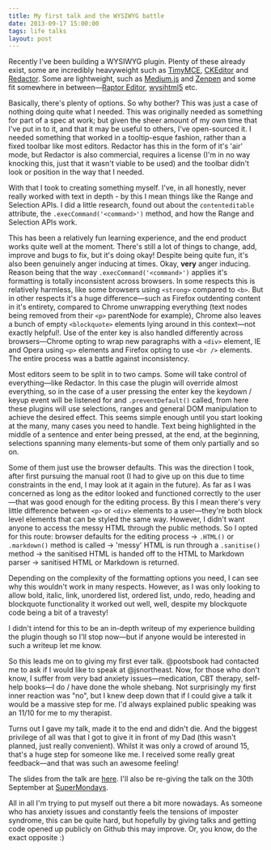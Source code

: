 ```yaml
---
title: My first talk and the WYSIWYG battle
date: 2013-09-17 15:00:00 
tags: life talks
layout: post
---
```

Recently I've been building a WYSIWYG plugin. Plenty of these already exist, some are incredibly heavyweight such as [TimyMCE](http://www.tinymce.com/), [CKEditor](http://ckeditor.com/) and [Redactor](http://imperavi.com/redactor/). Some are lightweight, such as [Medium.js](http://jakiestfu.github.io/Medium.js/docs/) and [Zenpen](http://www.zenpen.io/) and some fit somewhere in between—[Raptor Editor](https://www.raptor-editor.com/), [wysihtml5](http://xing.github.io/wysihtml5/) etc. 

Basically, there's plenty of options. So why bother? This was just a case of nothing doing quite what I needed. This was originally needed as something for part of a spec at work; but given the sheer amount of my own time that I've put in to it, and that it may be useful to others, I've open-sourced it. I needed something that worked in a tooltip-esque fashion, rather than a fixed toolbar like most editors. Redactor has this in the form of it's 'air' mode, but Redactor is also commercial, requires a license (I'm in no way knocking this, just that it wasn't viable to be used) and the toolbar didn't look or position in the way that I needed. 

With that I took to creating something myself. I've, in all honestly, never really worked with text in depth - by this I mean things like the Range and Selection APIs. I did a little research, found out about the `contenteditable` attribute, the `.execCommand('<command>')` method, and how the Range and Selection APIs work. 

This has been a relatively fun learning experience, and the end product works quite well at the moment. There's still a lot of things to change, add, improve and bugs to fix, but it's doing okay! Despite being quite fun, it's also been genuinely anger inducing at times. Okay, **very** anger inducing. Reason being that the way `.execCommand('<command>')` applies it's formatting is totally inconsistent across browsers. In some respects this is relatively harmless, like some browsers using `<strong>` compared to `<b>`. But in other respects it's a huge difference—such as Firefox outdenting content in it's entirety, compared to Chrome unwrapping everything (text nodes being removed from their `<p>` parentNode for example), Chrome also leaves a bunch of empty `<blockquote>` elements lying around in this context—not exactly helpful!. Use of the enter key is also handled differently across browsers—Chrome opting to wrap new paragraphs with a `<div>` element, IE and Opera using `<p>` elements and Firefox opting to use `<br />` elements. The entire process was a battle against inconsistency.

Most editors seem to be split in to two camps. Some will take control of everything—like Redactor. In this case the plugin will override almost everything, so in the case of a user pressing the enter key the keydown / keyup event will be listened for and `.preventDefault()` called, from here these plugins will use selections, ranges and general DOM manipulation to achieve the desired effect. This seems simple enough until you start looking at the many, many cases you need to handle. Text being highlighted in the middle of a sentence and enter being pressed, at the end, at the beginning, selections spanning many elements-but some of them only partially and so on. 

Some of them just use the browser defaults. This was the direction I took, after first pursuing the manual root (I had to give up on this due to time constraints in the end, I may look at it again in the future). As far as I was concerned as long as the editor looked and functioned correctly to the user—that was good enough for the editing process. By this I mean there's very little difference between `<p>` or `<div>` elements to a user—they're both block level elements that can be styled the same way. However, I didn't want anyone to access the messy HTML through the public methods. So I opted for this route: browser defaults for the editing process -> `.HTML()` or `.markdown()` method is called -> 'messy' HTML is run through a `.sanitise()` method -> the sanitised HTML is handed off to the HTML to Markdown parser -> sanitised HTML or Markdown is returned.

Depending on the complexity of the formatting options you need, I can see why this wouldn't work in many respects. However, as I was only looking to allow bold, italic, link, unordered list, ordered list, undo, redo, heading and blockquote functionality it worked out well, well, despite my blockquote code being a bit of a travesty!

I didn't intend for this to be an in-depth writeup of my experience building the plugin though so I'll stop now—but if anyone would be interested in such a writeup let me know.

So this leads me on to giving my first ever talk. @pootsbook had contacted me to ask if I would like to speak at @jsnortheast. Now, for those who don't know, I suffer from very bad anxiety issues—medication, CBT therapy, self-help books—I do / have done the whole shebang. Not surprisingly my first inner reaction was "no", but I knew deep down that if I could give a talk it would be a massive step for me. I'd always explained public speaking was an 11/10 for me to my therapist.

Turns out I gave my talk, made it to the end and didn't die. And the biggest privilege of all was that I got to give it in front of my Dad (this wasn't planned, just really convenient). Whilst it was only a crowd of around 15, that's a huge step for someone like me. I received some really great feedback—and that was such an awesome feeling!

The slides from the talk are [here](https://github.com/Kerry350/WYSIWYG-presentation). I'll also be re-giving the talk on the 30th September at [SuperMondays](http://www.supermondays.org/2013/09/16/supermondays-lighting-talks-2013/). 

All in all I'm trying to put myself out there a bit more nowadays. As someone who has anxiety issues and constantly feels the tensions of imposter syndrome, this can be quite hard, but hopefully by giving talks and getting code opened up publicly on Github this may improve. Or, you know, do the exact opposite :) 




